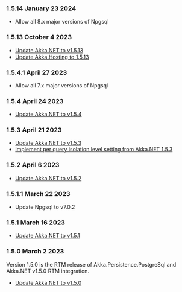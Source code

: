 ### 1.5.14 January 23 2024 ###

* Allow all 8.x major versions of Npgsql

### 1.5.13 October 4 2023 ###

* [Update Akka.NET to v1.5.13](https://github.com/akkadotnet/akka.net/releases/tag/1.5.13)
* [Update Akka.Hosting to 1.5.13](https://github.com/akkadotnet/Akka.Hosting/releases/tag/1.5.13)

### 1.5.4.1 April 27 2023 ###

* Allow all 7.x major versions of Npgsql

### 1.5.4 April 24 2023 ###

* [Update Akka.NET to v1.5.4](https://github.com/akkadotnet/akka.net/releases/tag/1.5.4)

### 1.5.3 April 21 2023 ###

* [Update Akka.NET to v1.5.3](https://github.com/akkadotnet/akka.net/releases/tag/1.5.3)
* [Implement per query isolation level setting from Akka.NET 1.5.3](https://github.com/akkadotnet/Akka.Persistence.PostgreSql/pull/198)

### 1.5.2 April 6 2023 ###

* [Update Akka.NET to v1.5.2](https://github.com/akkadotnet/akka.net/releases/tag/1.5.2)

### 1.5.1.1 March 22 2023 ###

* Update Npgsql to v7.0.2

### 1.5.1 March 16 2023 ###

* [Update Akka.NET to v1.5.1](https://github.com/akkadotnet/akka.net/releases/tag/1.5.1)

### 1.5.0 March 2 2023 ###

Version 1.5.0 is the RTM release of Akka.Persistence.PostgreSql and Akka.NET v1.5.0 RTM integration.

* [Update Akka.NET to v1.5.0](https://github.com/akkadotnet/akka.net/releases/tag/1.5.0)
